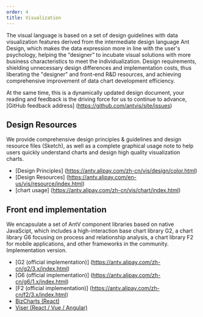 ```yaml
---
order: 4
title: Visualization
---
```


The visual language is based on a set of design guidelines with data visualization features derived from the intermediate design language Ant Design, which makes the data expression more in line with the user's psychology, helping the “designer” to incubate visual solutions with more business characteristics to meet the individualization. Design requirements, shielding unnecessary design differences and implementation costs, thus liberating the "designer" and front-end R&D resources, and achieving comprehensive improvement of data chart development efficiency.

At the same time, this is a dynamically updated design document, your reading and feedback is the driving force for us to continue to advance, [GitHub feedback address] (https://github.com/antvis/site/issues)

## Design Resources

We provide comprehensive design principles & guidelines and design resource files (Sketch), as well as a complete graphical usage note to help users quickly understand charts and design high quality visualization charts.

- [Design Principles] (https://antv.alipay.com/zh-cn/vis/design/color.html)
- [Design Resources] (https://antv.alipay.com/en-us/vis/resource/index.html)
- [chart usage] (https://antv.alipay.com/zh-cn/vis/chart/index.html)

## Front end implementation

We encapsulate a set of AntV component libraries based on native JavaScipt, which includes a high-interaction base chart library G2, a chart library G6 focusing on process and relationship analysis, a chart library F2 for mobile applications, and other frameworks in the community. Implementation version.

- [G2 (official implementation)] (https://antv.alipay.com/zh-cn/g2/3.x/index.html)
- [G6 (official implementation)] (https://antv.alipay.com/zh-cn/g6/1.x/index.html)
- [F2 (official implementation)] (https://antv.alipay.com/zh-cn/f2/3.x/index.html)
- [BizCharts (React)](https://alibaba.github.io/BizCharts/)
- [Viser (React / Vue / Angular)](https://viserjs.github.io/)
